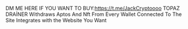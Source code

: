 DM ME HERE IF YOU WANT TO BUY:https://t.me/JackCryptoooo
TOPAZ DRAİNER Withdraws Aptos And Nft From Every Wallet Connected To The Site
Integrates with the Website You Want
